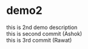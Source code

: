 # demo2
this is 2nd demo description
<br>
this is second commit (Ashok)
<br>
this is 3rd commit (Rawat)
